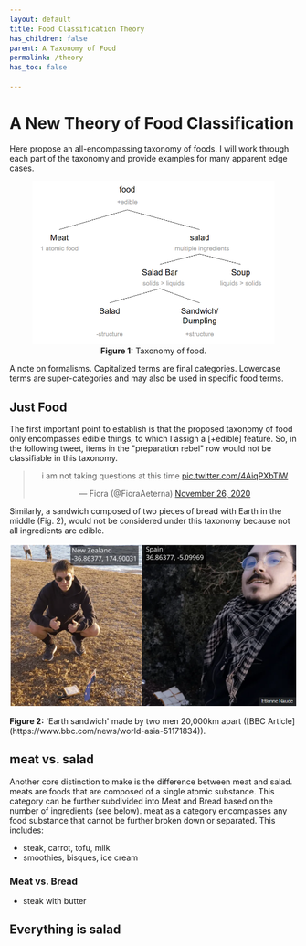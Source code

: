 ```yaml
---
layout: default
title: Food Classification Theory
has_children: false
parent: A Taxonomy of Food
permalink: /theory
has_toc: false

---
```


# A New Theory of Food Classification

Here propose an all-encompassing taxonomy of foods. I will work through each part of the taxonomy and provide examples for many apparent edge cases. 

<figure style="text-align: center;">
  <img src="assets/food_classification/food_classification.png" width="600" alt="Food Classification Pipeline">
  <figcaption><strong>Figure 1:</strong> Taxonomy of food.</figcaption>
</figure>

A note on formalisms. Capitalized terms are final categories. Lowercase terms are super-categories and may also be used in specific food terms.

## Just Food

The first important point to establish is that the proposed taxonomy of food only encompasses edible things, to which I assign a [+edible] feature. So, in the following tweet, items in the "preparation rebel" row would not be classifiable in this taxonomy.

<blockquote class="twitter-tweet" align="center"><p lang="en" dir="ltr">i am not taking questions at this time <a href="https://t.co/4AiqPXbTiW">pic.twitter.com/4AiqPXbTiW</a></p>&mdash; Fiora (@FioraAeterna) <a href="https://twitter.com/FioraAeterna/status/1332081110235246592?ref_src=twsrc%5Etfw">November 26, 2020</a></blockquote> <script async src="https://platform.twitter.com/widgets.js" charset="utf-8"></script>

Similarly, a sandwich composed of two pieces of bread with Earth in the middle (Fig. 2), would not be considered under this taxonomy because not all ingredients are edible.

<p align="center">
<img src="/assets/food_classification/earth_sandwich.png" width="700">
<figcaption><strong>Figure 2:</strong> 'Earth sandwich' made by two men 20,000km apart ([BBC Article](https://www.bbc.com/news/world-asia-51171834)).</figcaption>
</p>

## meat vs. salad

Another core distinction to make is the difference between meat and salad. meats are foods that are composed of a single atomic substance. This category can be further subdivided into Meat and Bread based on the number of ingredients (see below). meat as a category encompasses any food substance that cannot be further broken down or separated. This includes:

* steak, carrot, tofu, milk
* smoothies, bisques, ice cream

### Meat vs. Bread

* steak with butter

## Everything is salad
